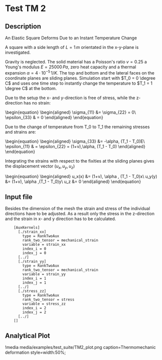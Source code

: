 # Test TM 2

## Description

An Elastic Square Deforms Due to an Instant Temperature Change

A square with a side length of $L = 1\,m$ orientated in the x-y-plane is investigated.

Gravity is neglected. The solid material has a Poisson's ratio $v = 0.25$ a Young's modulus $E = 25000\,Pa$, zero heat capacity and a thermal expansion $\alpha = 4 \cdot 10^{-5} \, 1/K$.
The top and bottom and the lateral faces on the coordinate planes are sliding planes. Simulation start with $T_0 = 0 \degree C$  and uses one time step to instantly change the temperature  to $T_1 = 1 \degree C$ at the bottom.

Due to the setup the x- and y-direction is free of stress, while the z-direction has no strain:

\begin{equation}
\begin{aligned}
\sigma_{11} &= \sigma_{22} = 0\\
\epsilon_{33} & = 0
\end{aligned}
\end{equation}

Due to the change of temperature from T_0 to T_1 the remaining stresses and strains are:

\begin{equation}
\begin{aligned}
\sigma_{33} &= -\alpha\, (T_1 - T_0)E\\
\epsilon_{11} & = \epsilon_{22} = (1+v)\,\alpha\, (T_1 - T_0)
\end{aligned}
\end{equation}

Integrating the strains with respect to the fixities at the sliding planes gives the displacement vector $(u_x,u_y,u_z)$

\begin{equation}
\begin{aligned}
u_x(x) &= (1+v)\, \alpha \, (T_1 - T_0)x\\
u_y(y) &= (1+v)\, \alpha \,(T_1 - T_0)y\\
u_z &= 0
\end{aligned}
\end{equation}

## Input file

Besides the dimension of the mesh the strain and stress of the individual directions have to be adjusted. As a result only the stress in the z-direction and the strain in x- and y direction has to be calculated.

```
    [AuxKernels]
      [./strain_xx]
        type = RankTwoAux
        rank_two_tensor = mechanical_strain
        variable = strain_xx
        index_i = 0
        index_j = 0
      [../]
      [./strain_yy]
        type = RankTwoAux
        rank_two_tensor = mechanical_strain
        variable = strain_yy
        index_i = 1
        index_j = 1
      [../]
      [./stress_zz]
        type = RankTwoAux
        rank_two_tensor = stress
        variable = stress_zz
        index_i = 2
        index_j = 2
      [../]
    []
```

## Analytical Plot

!media media/examples/test_suite/TM2_plot.png
       caption=Thermomechanic deformation
       style=width:50%;
